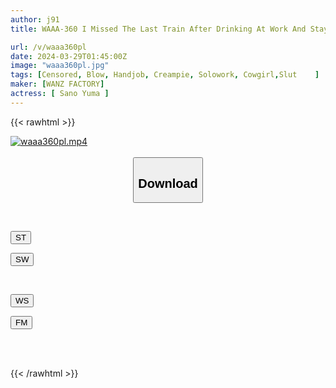 ```yaml
---
author: j91
title: WAAA-360 I Missed The Last Train After Drinking At Work And Stayed At My Female Boss's House, But It Was Discovered That I Ejaculated Prematurely, And I Was Made To Ejaculate Hard From Friday Night Until Monday Morning. Yuma Sano

url: /v/waaa360pl
date: 2024-03-29T01:45:00Z
image: "waaa360pl.jpg"
tags: [Censored, Blow, Handjob, Creampie, Solowork, Cowgirl,Slut	]
maker: [WANZ FACTORY]
actress: [ Sano Yuma ]
---
```



{{< rawhtml >}}

<div class="video" data-videoid="Al2j1xYoq7iX02A">
    <a href="javascript:;">
        <img src="/v/waaa360pl/waaa360pl.jpg" width="WIDTH" height="HEIGHT" alt="waaa360pl.mp4" loading="lazy">
    </a>
</div>

<script type="text/javascript" src="https://j91.asia/asset/on-demand-st.js"></script>

<br>
  <link rel="stylesheet" href="https://j91.asia/asset/bs5.css">
  
  <center>
  <button class="btn btn-primary" type="button" data-bs-toggle="collapse" data-bs-target=".multi-collapse" aria-expanded="false" aria-controls="multiCollapseExample1 multiCollapseExample2"><h2>Download</h2></button></center>
</p>
<div class="row">
  <div class="col">
    <div class="collapse multi-collapse" id="multiCollapseExample1">
      <div class="card card-body">
	      	      <br>
<div class="buttons">  
<p><a href="https://streamtape.to/v/Al2j1xYoq7iX02A" target="_blank"><button class="btn-hover color-3"><i class="fa fa-download"></i> ST</button></a></p>
<p><a href="https://asnwish.com/phh278jn4zle" target="_blank"><button class="btn-hover color-2"><i class="fa fa-download"></i> SW</button></a></p></div>
    </div>
  </div>
</div>
  <div class="col">
    <div class="collapse multi-collapse" id="multiCollapseExample2">
      <div class="card card-body">
	      <br>
<div class="buttons">
<p><a href="https://wolfstream.tv/x9hck7pmgktf"><button class="btn-hover color-9"><i class="fa fa-download"></i> WS</button></a></p>
<p><a href="https://filemoon.sx/d/5c9dhtyizao1"><button class="btn-hover color-8"><i class="fa fa-download"></i> FM</button></a></p></div>
<br><br>
      </div>
    </div>
  </div>
</div>

{{< /rawhtml >}}